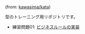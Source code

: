 (from: [kawasima/kata](https://github.com/kawasima/kata))

型のトレーニング用リポジトリです。

- 練習問題01: [ビジネスルールの実装](https://github.com/todokr/scala-kata/blob/master/scala-kata-1/)
